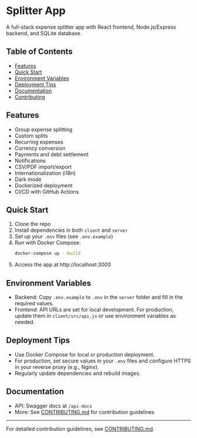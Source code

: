 # Splitter App

A full-stack expense splitter app with React frontend, Node.js/Express backend, and SQLite database.

## Table of Contents
- [Features](#features)
- [Quick Start](#quick-start)
- [Environment Variables](#environment-variables)
- [Deployment Tips](#deployment-tips)
- [Documentation](#documentation)
- [Contributing](#contributing)

## Features
- Group expense splitting
- Custom splits
- Recurring expenses
- Currency conversion
- Payments and debt settlement
- Notifications
- CSV/PDF import/export
- Internationalization (i18n)
- Dark mode
- Dockerized deployment
- CI/CD with GitHub Actions

## Quick Start

1. Clone the repo
2. Install dependencies in both `client` and `server`
3. Set up your `.env` files (see `.env.example`)
4. Run with Docker Compose:
   ```sh
   docker-compose up --build
   ```
5. Access the app at http://localhost:3000

## Environment Variables
- Backend: Copy `.env.example` to `.env` in the `server` folder and fill in the required values.
- Frontend: API URLs are set for local development. For production, update them in `client/src/api.js` or use environment variables as needed.

## Deployment Tips
- Use Docker Compose for local or production deployment.
- For production, set secure values in your `.env` files and configure HTTPS in your reverse proxy (e.g., Nginx).
- Regularly update dependencies and rebuild images.

## Documentation
- API: Swagger docs at `/api-docs`
- More: See [CONTRIBUTING.md](CONTRIBUTING.md) for contribution guidelines

---

For detailed contribution guidelines, see [CONTRIBUTING.md](CONTRIBUTING.md). 